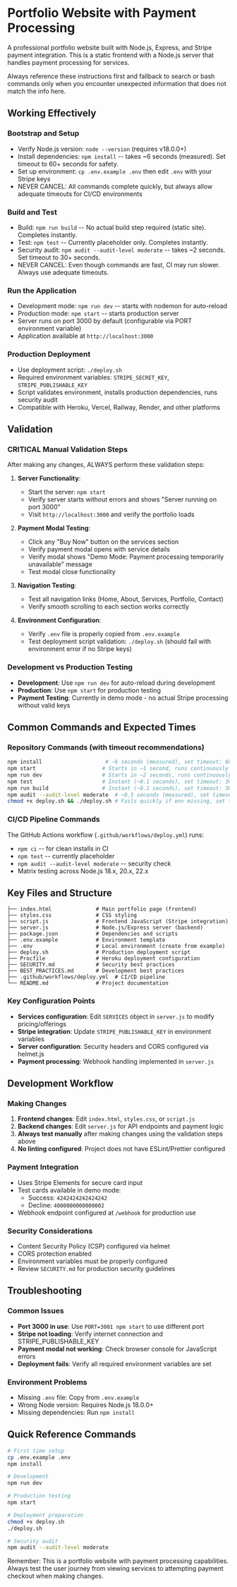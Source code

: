 # Portfolio Website with Payment Processing

A professional portfolio website built with Node.js, Express, and Stripe payment integration. This is a static frontend with a Node.js server that handles payment processing for services.

Always reference these instructions first and fallback to search or bash commands only when you encounter unexpected information that does not match the info here.

## Working Effectively

### Bootstrap and Setup
- Verify Node.js version: `node --version` (requires v18.0.0+)
- Install dependencies: `npm install` -- takes ~6 seconds (measured). Set timeout to 60+ seconds for safety.
- Set up environment: `cp .env.example .env` then edit `.env` with your Stripe keys
- NEVER CANCEL: All commands complete quickly, but always allow adequate timeouts for CI/CD environments

### Build and Test
- Build: `npm run build` -- No actual build step required (static site). Completes instantly.
- Test: `npm test` -- Currently placeholder only. Completes instantly.
- Security audit: `npm audit --audit-level moderate` -- takes ~2 seconds. Set timeout to 30+ seconds.
- NEVER CANCEL: Even though commands are fast, CI may run slower. Always use adequate timeouts.

### Run the Application
- Development mode: `npm run dev` -- starts with nodemon for auto-reload
- Production mode: `npm start` -- starts production server
- Server runs on port 3000 by default (configurable via PORT environment variable)
- Application available at `http://localhost:3000`

### Production Deployment
- Use deployment script: `./deploy.sh`
- Required environment variables: `STRIPE_SECRET_KEY`, `STRIPE_PUBLISHABLE_KEY`
- Script validates environment, installs production dependencies, runs security audit
- Compatible with Heroku, Vercel, Railway, Render, and other platforms

## Validation

### CRITICAL Manual Validation Steps
After making any changes, ALWAYS perform these validation steps:

1. **Server Functionality**:
   - Start the server: `npm start` 
   - Verify server starts without errors and shows "Server running on port 3000"
   - Visit `http://localhost:3000` and verify the portfolio loads

2. **Payment Modal Testing**:
   - Click any "Buy Now" button on the services section
   - Verify payment modal opens with service details
   - Verify modal shows "Demo Mode: Payment processing temporarily unavailable" message
   - Test modal close functionality

3. **Navigation Testing**:
   - Test all navigation links (Home, About, Services, Portfolio, Contact)
   - Verify smooth scrolling to each section works correctly

4. **Environment Configuration**:
   - Verify `.env` file is properly copied from `.env.example`
   - Test deployment script validation: `./deploy.sh` (should fail with environment error if no Stripe keys)

### Development vs Production Testing
- **Development**: Use `npm run dev` for auto-reload during development
- **Production**: Use `npm start` for production testing
- **Payment Testing**: Currently in demo mode - no actual Stripe processing without valid keys

## Common Commands and Expected Times

### Repository Commands (with timeout recommendations)
```bash
npm install                    # ~6 seconds (measured), set timeout: 60 seconds
npm start                     # Starts in ~1 second, runs continuously  
npm run dev                   # Starts in ~2 seconds, runs continuously
npm test                      # Instant (~0.1 seconds), set timeout: 30 seconds
npm run build                 # Instant (~0.1 seconds), set timeout: 30 seconds
npm audit --audit-level moderate  # ~0.5 seconds (measured), set timeout: 30 seconds
chmod +x deploy.sh && ./deploy.sh # Fails quickly if env missing, set timeout: 120 seconds
```

### CI/CD Pipeline Commands
The GitHub Actions workflow (`.github/workflows/deploy.yml`) runs:
- `npm ci` -- for clean installs in CI
- `npm test` -- currently placeholder
- `npm audit --audit-level moderate` -- security check
- Matrix testing across Node.js 18.x, 20.x, 22.x

## Key Files and Structure

```
├── index.html              # Main portfolio page (frontend)
├── styles.css              # CSS styling
├── script.js               # Frontend JavaScript (Stripe integration)
├── server.js               # Node.js/Express server (backend)
├── package.json            # Dependencies and scripts
├── .env.example            # Environment template
├── .env                    # Local environment (create from example)
├── deploy.sh               # Production deployment script
├── Procfile                # Heroku deployment configuration
├── SECURITY.md             # Security best practices
├── BEST_PRACTICES.md       # Development best practices
├── .github/workflows/deploy.yml  # CI/CD pipeline
└── README.md               # Project documentation
```

### Key Configuration Points
- **Services configuration**: Edit `SERVICES` object in `server.js` to modify pricing/offerings
- **Stripe integration**: Update `STRIPE_PUBLISHABLE_KEY` in environment variables
- **Server configuration**: Security headers and CORS configured via helmet.js
- **Payment processing**: Webhook handling implemented in `server.js`

## Development Workflow

### Making Changes
1. **Frontend changes**: Edit `index.html`, `styles.css`, or `script.js`
2. **Backend changes**: Edit `server.js` for API endpoints and payment logic
3. **Always test manually** after making changes using the validation steps above
4. **No linting configured**: Project does not have ESLint/Prettier configured

### Payment Integration
- Uses Stripe Elements for secure card input
- Test cards available in demo mode:
  - Success: `4242424242424242`
  - Decline: `4000000000000002`
- Webhook endpoint configured at `/webhook` for production use

### Security Considerations
- Content Security Policy (CSP) configured via helmet
- CORS protection enabled
- Environment variables must be properly configured
- Review `SECURITY.md` for production security guidelines

## Troubleshooting

### Common Issues
- **Port 3000 in use**: Use `PORT=3001 npm start` to use different port
- **Stripe not loading**: Verify internet connection and STRIPE_PUBLISHABLE_KEY
- **Payment modal not working**: Check browser console for JavaScript errors
- **Deployment fails**: Verify all required environment variables are set

### Environment Problems
- Missing `.env` file: Copy from `.env.example`
- Wrong Node version: Requires Node.js 18.0.0+
- Missing dependencies: Run `npm install`

## Quick Reference Commands

```bash
# First time setup
cp .env.example .env
npm install

# Development
npm run dev

# Production testing
npm start

# Deployment preparation
chmod +x deploy.sh
./deploy.sh

# Security audit
npm audit --audit-level moderate
```

Remember: This is a portfolio website with payment processing capabilities. Always test the user journey from viewing services to attempting payment checkout when making changes.